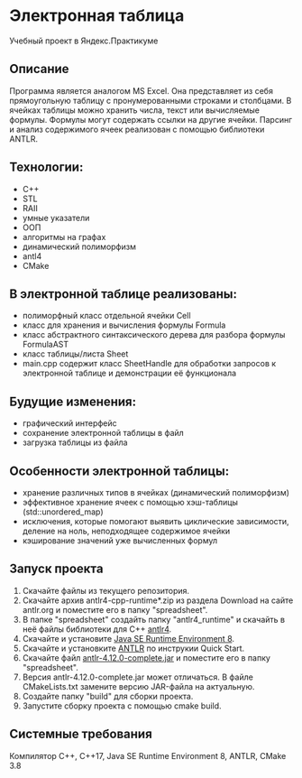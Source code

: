# Электронная таблица
Учебный проект в Яндекс.Практикуме

## Описание
Программа является аналогом MS Excel. Она представляет из себя прямоугольную таблицу с пронумерованными строками и столбцами. В ячейках таблицы можно хранить числа, текст или вычисляемые формулы. Формулы могут содержать ссылки на другие ячейки. Парсинг и анализ содержимого ячеек реализован с помощью библиотеки ANTLR.

## Технологии:
* C++
* STL
* RAII
* умные указатели
* ООП
* алгоритмы на графах
* динамический полиморфизм
* antl4
* CMake

## В электронной таблице реализованы:
* полиморфный класс отдельной ячейки Cell
* класс для хранения и вычисления формулы Formula
* класс абстрактного синтаксического дерева для разбора формулы FormulaAST
* класс таблицы/листа Sheet
* main.cpp содержит класс SheetHandle для обработки запросов к электронной таблице и демонстрации её функционала 

## Будущие изменения:
* графический интерфейс
* сохранение электронной таблицы в файл
* загрузка таблицы из файла

## Особенности электронной таблицы:
* хранение различных типов в ячейках (динамический полиморфизм)
* эффективное хранение ячеек с помощью хэш-таблицы (std::unordered_map)
* исключения, которые помогают выявить циклические зависимости, деление на ноль, неподходящее содержимое ячейки
* кэширование значений уже вычисленных формул

## Запуск проекта
1. Скачайте файлы из текущего репозитория.
2. Скачайте архив antlr4-cpp-runtime*.zip из раздела Download на сайте antlr.org и помеcтите его в папку "spreadsheet".
3. В папке "spreadsheet" создайть папку "antlr4_runtime" и скачайть в неё файлы библиотеки для C++ [antlr4](https://github.com/antlr/antlr4/tree/master/runtime/Cpp).
4. Скачайте и установите [Java SE Runtime Environment 8](https://www.oracle.com/java/technologies/downloads/#java8).
5. Скачайте и установките [ANTLR](https://www.antlr.org/) по инструкии Quick Start.
6. Скачайте файл [antlr-4.12.0-complete.jar](https://www.antlr.org/download/antlr-4.9-complete.jar) и поместите его в папку "spreadsheet".
7. Версия antlr-4.12.0-complete.jar может отличаться. В файле CMakeLists.txt замените версию JAR-файла на актуальную.
8. Создайте папку "build" для сборки проекта.
9. Запустите сборку проекта с помощью cmake build.

## Системные требования
Компилятор С++, С++17, Java SE Runtime Environment 8, ANTLR, CMake 3.8











